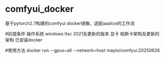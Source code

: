 # comfyui_docker
基于pytorch2.7构建的comfyui docker镜像，适配aaalice的工作流

#前提条件
操作系统 windows ltsc 2021及更新的版本
显卡 帕斯卡架构及更新的架构
已安装docker

#使用方法
docker run --gpus=all --network=host mayin/comfyui:20250626
